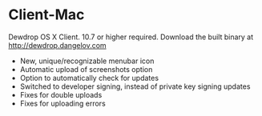 Client-Mac
==========

Dewdrop OS X Client. 10.7 or higher required. Download the built binary at http://dewdrop.dangelov.com

* New, unique/recognizable menubar icon
* Automatic upload of screenshots option
* Option to automatically check for updates
* Switched to developer signing, instead of private key signing updates
* Fixes for double uploads
* Fixes for uploading errors
